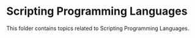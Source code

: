 # Scripting Programming Languages

This folder contains topics related to Scripting Programming Languages.